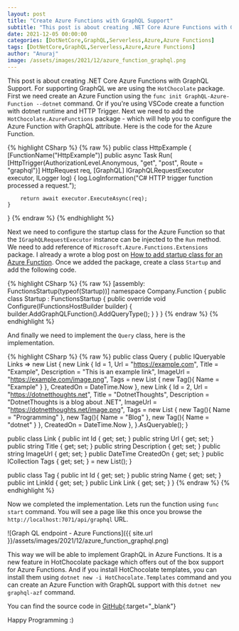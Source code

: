 ```yaml
---
layout: post
title: "Create Azure Functions with GraphQL Support"
subtitle: "This post is about creating .NET Core Azure Functions with GraphQL Support."
date: 2021-12-05 00:00:00
categories: [DotNetCore,GraphQL,Serverless,Azure,Azure Functions]
tags: [DotNetCore,GraphQL,Serverless,Azure,Azure Functions]
author: "Anuraj"
image: /assets/images/2021/12/azure_function_graphql.png
---
```

This post is about creating .NET Core Azure Functions with GraphQL Support. For supporting GraphQL we are using the `HotChocolate` package. First we need create an Azure Function using the `func init GraphQL-Azure-Function --dotnet` command. Or if you're using VSCode create a function with dotnet runtime and HTTP Trigger. Next we need to add the `HotChocolate.AzureFunctions` package - which will help you to configure the Azure Function with GraphQL attribute. Here is the code for the Azure Function.

{% highlight CSharp %}
{% raw %}
public class HttpExample
{
    [FunctionName("HttpExample")]
    public async Task<IActionResult> Run(
        [HttpTrigger(AuthorizationLevel.Anonymous, "get", "post", Route = "graphql")] HttpRequest req,
        [GraphQL] IGraphQLRequestExecutor executor, 
        ILogger log)
    {
        log.LogInformation("C# HTTP trigger function processed a request.");

        return await executor.ExecuteAsync(req);
    }
}
{% endraw %}
{% endhighlight %}

Next we need to configure the startup class for the Azure Function so that the `IGraphQLRequestExecutor` instance can be injected to the `Run` method. We need to add reference of `Microsoft.Azure.Functions.Extensions` package. I already a wrote a blog post on [How to add startup class for an Azure Function](https://dotnetthoughts.net/azure-functions-startup-class/). Once we added the package, create a class `Startup` and add the following code.


{% highlight CSharp %}
{% raw %}
[assembly: FunctionsStartup(typeof(Startup))]
namespace Company.Function
{
    public class Startup : FunctionsStartup
    {
        public override void Configure(IFunctionsHostBuilder builder)
        {
            builder.AddGraphQLFunction().AddQueryType<Query>();
        }
    }
}
{% endraw %}
{% endhighlight %}

And finally we need to implement the `Query` class, here is the implementation.

{% highlight CSharp %}
{% raw %}
public class Query
{
    public IQueryable<Link> Links => new List<Link>
    {
        new Link
        {
            Id = 1,
            Url = "https://example.com",
            Title = "Example",
            Description = "This is an example link",
            ImageUrl = "https://example.com/image.png",
            Tags = new List<Tag> { new Tag(){ Name = "Example" } },
            CreatedOn = DateTime.Now
        },
        new Link
        {
            Id = 2,
            Url = "https://dotnetthoughts.net",
            Title = "DotnetThoughts",
            Description = "DotnetThoughts is a blog about .NET",
            ImageUrl = "https://dotnetthoughts.net/image.png",
            Tags = new List<Tag>
            {
                new Tag(){ Name = "Programming" },
                new Tag(){ Name = "Blog" },
                new Tag(){ Name = "dotnet" }
            },
            CreatedOn = DateTime.Now
        },
    }.AsQueryable();
}

public class Link
{
    public int Id { get; set; }
    public string Url { get; set; }
    public string Title { get; set; }
    public string Description { get; set; }
    public string ImageUrl { get; set; }
    public DateTime CreatedOn { get; set; }
    public ICollection<Tag> Tags { get; set; } = new List<Tag>();
}

public class Tag
{
    public int Id { get; set; }
    public string Name { get; set; }
    public int LinkId { get; set; }
    public Link Link { get; set; }
}
{% endraw %}
{% endhighlight %}

Now we completed the implementation. Lets run the function using `func start` command. You will see a page like this once you browse the `http://localhost:7071/api/graphql` URL.

![Graph QL endpoint - Azure Functions]({{ site.url }}/assets/images/2021/12/azure_function_graphql.png)

This way we will be able to implement GraphQL in Azure Functions. It is a new feature in HotChocolate package which offers out of the box support for Azure Functions. And if you install HotChocolate templates, you can install them using `dotnet new -i HotChocolate.Templates` command and you can create an Azure Function with GraphQL support with this `dotnet new graphql-azf` command.

You can find the source code in [GitHub](https://github.com/anuraj/GraphQL-Azure-Function){:target="_blank"}

Happy Programming :)